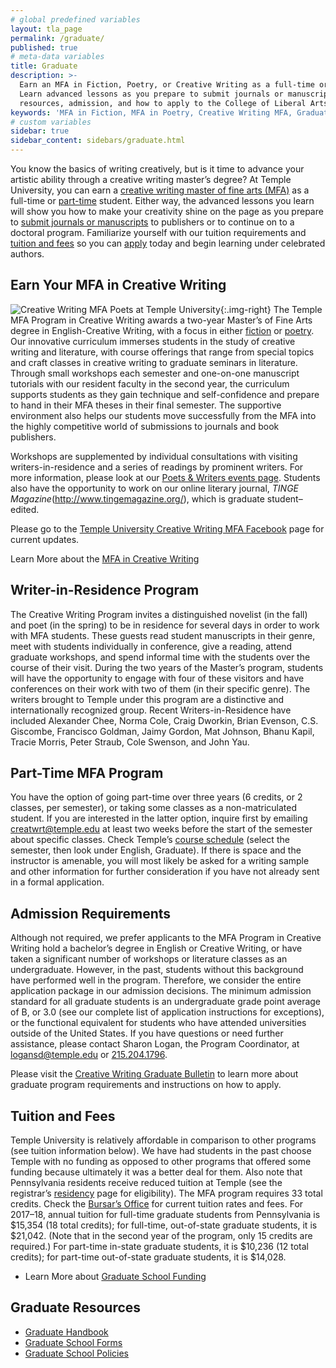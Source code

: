```yaml
---
# global predefined variables
layout: tla_page
permalink: /graduate/
published: true
# meta-data variables
title: Graduate
description: >-
  Earn an MFA in Fiction, Poetry, or Creative Writing as a full-time or part-time student in our graduate program.
  Learn advanced lessons as you prepare to submit journals or manuscripts. Learn more about tuition and fees,
  resources, admission, and how to apply to the College of Liberal Arts at Temple University!
keywords: 'MFA in Fiction, MFA in Poetry, Creative Writing MFA, Graduate Program, tuition, admission, resources'
# custom variables
sidebar: true
sidebar_content: sidebars/graduate.html
---
```

You know the basics of writing creatively, but is it time to advance your artistic ability through a creative writing master’s degree? At Temple University, you can earn a [creative writing master of fine arts (MFA)](#earn-your-mfa-in-creative-writing) as a full-time or [part-time](#part-time-mfa-program) student. Either way, the advanced lessons you learn will show you how to make your creativity shine on the page as you prepare to [submit journals or manuscripts](#writer-in-residence-program) to publishers or to continue on to a doctoral program. Familiarize yourself with our tuition requirements and [tuition and fees](#tuition-and-fees) so you can [apply](#admission-requirements) today and begin learning under celebrated authors.

## Earn Your MFA in Creative Writing
![Creative Writing MFA Poets at Temple University]({{site.baseurl}}/media/temple-mfa-poets.jpg){:.img-right}
The Temple MFA Program in Creative Writing awards a two-year Master’s of Fine Arts degree in English-Creative Writing, with a focus in either [fiction](https://liberalarts.temple.edu/sites/liberalarts/files/A%20Letter%20to%20Fiction%20Writers.pdf) or [poetry](https://liberalarts.temple.edu/sites/liberalarts/files/A%20Letter%20to%20Poets.pdf). Our innovative curriculum immerses students in the study of creative writing and literature, with course offerings that range from special topics and craft classes in creative writing to graduate seminars in literature. Through small workshops each semester and one-on-one manuscript tutorials with our resident faculty in the second year, the curriculum supports students as they gain technique and self-confidence and prepare to hand in their MFA theses in their final semester. The supportive environment also helps our students move successfully from the MFA into the highly competitive world of submissions to journals and book publishers.

Workshops are supplemented by individual consultations with visiting writers-in-residence and a series of readings by prominent writers. For more information, please look at our [Poets & Writers events page](https://develop.cla.temple.edu/creative-writing/poets-and-writers/). Students also have the opportunity to work on our online literary journal, _TINGE Magazine_(http://www.tingemagazine.org/), which is graduate student–edited.

Please go to the [Temple University Creative Writing MFA Facebook](https://www.facebook.com/templecreativewriting/) page for current updates.

Learn More about the [MFA in Creative Writing](http://bulletin.temple.edu/graduate/scd/cla/creative-writing-mfa/#programrequirementstext)

## Writer-in-Residence Program
The Creative Writing Program invites a distinguished novelist (in the fall) and poet (in the spring) to be in residence for several days in order to work with MFA students. These guests read student manuscripts in their genre, meet with students individually in conference, give a reading, attend graduate workshops, and spend informal time with the students over the course of their visit. During the two years of the Master’s program, students will have the opportunity to engage with four of these visitors and have conferences on their work with two of them (in their specific genre). The writers brought to Temple under this program are a distinctive and internationally recognized group. Recent Writers-in-Residence have included Alexander Chee, Norma Cole, Craig Dworkin, Brian Evenson, C.S. Giscombe, Francisco Goldman, Jaimy Gordon, Mat Johnson, Bhanu Kapil, Tracie Morris, Peter Straub, Cole Swenson, and John Yau.

## Part-Time MFA Program
You have the option of going part-time over three years (6 credits, or 2 classes, per semester), or taking some classes as a non-matriculated student. If you are interested in the latter option, inquire first by emailing [creatwrt@temple.edu](mailto:creatwrt@temple.edu) at least two weeks before the start of the semester about specific classes. Check Temple’s [course schedule](http://www.temple.edu/apply/common/cdcheck.asp) (select the semester, then look under English, Graduate). If there is space and the instructor is amenable, you will most likely be asked for a writing sample and other information for further consideration if you have not already sent in a formal application.

## Admission Requirements
Although not required, we prefer applicants to the MFA Program in Creative Writing hold a bachelor’s degree in English or Creative Writing, or have taken a significant number of workshops or literature classes as an undergraduate. However, in the past, students without this background have performed well in the program. Therefore, we consider the entire application package in our admission decisions. The minimum admission standard for all graduate students is an undergraduate grade point average of B, or 3.0 (see our complete list of application instructions for exceptions), or the functional equivalent for students who have attended universities outside of the United States. If you have questions or need further assistance, please contact Sharon Logan, the Program Coordinator, at [logansd@temple.edu](mailto:logansd@temple.edu) or [215.204.1796](tel:2152041796).

Please visit the [Creative Writing Graduate Bulletin](http://bulletin.temple.edu/graduate/scd/cla/creative-writing-mfa/#admissiontext) to learn more about graduate program requirements and instructions on how to apply.

## Tuition and Fees
Temple University is relatively affordable in comparison to other programs (see tuition information below). We have had students in the past choose Temple with no funding as opposed to other programs that offered some funding because ultimately it was a better deal for them. Also note that Pennsylvania residents receive reduced tuition at Temple (see the registrar’s [residency](http://www.temple.edu/registrar/students/registration/residency/) page for eligibility). The MFA program requires 33 total credits. Check the [Bursar’s Office](http://www.temple.edu/bursar/about/tuitionrates.htm) for current tuition rates and fees. For 2017–18, annual tuition for full-time graduate students from Pennsylvania is $15,354 (18 total credits); for full-time, out-of-state graduate students, it is $21,042. (Note that in the second year of the program, only 15 credits are required.) For part-time in-state graduate students, it is $10,236 (12 total credits); for part-time out-of-state graduate students, it is $14,028.

- Learn More about [Graduate School Funding](http://www.temple.edu/grad/finances/index.htm)

## Graduate Resources
- [Graduate Handbook](http://www.temple.edu/grad/policies/gradpolicies.htm)
- [Graduate School Forms](http://www.temple.edu/grad/forms/index.htm)
- [Graduate School Policies](http://www.temple.edu/grad/policies/index.htm)
